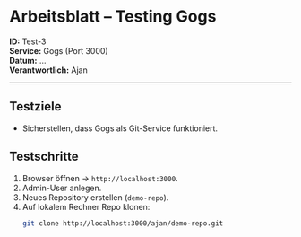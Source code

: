 # Arbeitsblatt – Testing Gogs

**ID:** Test-3  
**Service:** Gogs (Port 3000)  
**Datum:** …  
**Verantwortlich:** Ajan

---

## Testziele
- Sicherstellen, dass Gogs als Git-Service funktioniert.

## Testschritte
1. Browser öffnen → `http://localhost:3000`.
2. Admin-User anlegen.
3. Neues Repository erstellen (`demo-repo`).
4. Auf lokalem Rechner Repo klonen:
   ```bash
   git clone http://localhost:3000/ajan/demo-repo.git